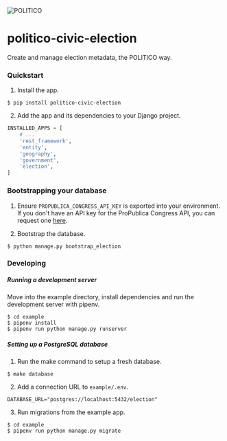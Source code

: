 ![POLITICO](https://rawgithub.com/The-Politico/src/master/images/logo/badge.png)

# politico-civic-election

Create and manage election metadata, the POLITICO way.

### Quickstart

1. Install the app.

  ```
  $ pip install politico-civic-election
  ```

2. Add the app and its dependencies to your Django project.

  ```python
  INSTALLED_APPS = [
      # ...
      'rest_framework',
      'entity',
      'geography',
      'government',
      'election',
  ]
```

### Bootstrapping your database

1. Ensure `PROPUBLICA_CONGRESS_API_KEY` is exported into your environment. If you don't have an API key for the ProPublica Congress API, you can request one [here](https://www.propublica.org/datastore/api/propublica-congress-api).

2. Bootstrap the database.

```
$ python manage.py bootstrap_election
```


### Developing

##### Running a development server

Move into the example directory, install dependencies and run the development server with pipenv.

  ```
  $ cd example
  $ pipenv install
  $ pipenv run python manage.py runserver
  ```

##### Setting up a PostgreSQL database

1. Run the make command to setup a fresh database.

  ```
  $ make database
  ```

2. Add a connection URL to `example/.env`.

  ```
  DATABASE_URL="postgres://localhost:5432/election"
  ```

3. Run migrations from the example app.

  ```
  $ cd example
  $ pipenv run python manage.py migrate
  ```
